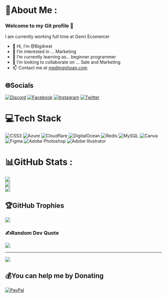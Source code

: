 # 💫About Me :
### Welcome to my Git profile 👋

I am currently working full time at Genri Ecomercer

<!---
Big4rest/Big4rest is a ✨ special ✨ repository because its `README.md` (this file) appears on your GitHub profile.
You can click the Preview link to take a look at your changes.
--->

- 👋 Hi, I’m @Big4rest
- 👀 I’m interested in ... Marketing
- 🌱 I’m currently learning as... beginner programmer
- 💞️ I’m looking to collaborate on ... Sale and Marketing
- 📫 Contact me at me@ngohoan.com




## 🌐Socials
[![Discord](https://img.shields.io/badge/Discord-%237289DA.svg?logo=discord&logoColor=white)](htttps://discord.gg/big4rest) [![Facebook](https://img.shields.io/badge/Facebook-%231877F2.svg?logo=Facebook&logoColor=white)](https://ngohoan.com/fb) [![Instagram](https://img.shields.io/badge/Instagram-%23E4405F.svg?logo=Instagram&logoColor=white)](https://ngohoan.com/ig) [![Twitter](https://img.shields.io/badge/Twitter-%231DA1F2.svg?logo=Twitter&logoColor=white)](https://ngohoan.com/tw) 

# 💻Tech Stack
![CSS3](https://img.shields.io/badge/css3-%231572B6.svg?style=flat&logo=css3&logoColor=white) ![Azure](https://img.shields.io/badge/azure-%230072C6.svg?style=flat&logo=azure-devops&logoColor=white) ![Cloudflare](https://img.shields.io/badge/Cloudflare-F38020?style=flat&logo=Cloudflare&logoColor=white) ![DigitalOcean](https://img.shields.io/badge/DigitalOcean-%230167ff.svg?style=flat&logo=digitalOcean&logoColor=white) ![Redis](https://img.shields.io/badge/redis-%23DD0031.svg?style=flat&logo=redis&logoColor=white) ![MySQL](https://img.shields.io/badge/mysql-%2300f.svg?style=flat&logo=mysql&logoColor=white) ![Canva](https://img.shields.io/badge/Canva-%2300C4CC.svg?style=flat&logo=Canva&logoColor=white) 	![Figma](https://img.shields.io/badge/figma-%23F24E1E.svg?style=flat&logo=figma&logoColor=white) ![Adobe Photoshop](https://img.shields.io/badge/adobephotoshop-%2331A8FF.svg?style=flat&logo=adobephotoshop&logoColor=white) ![Adobe Illustrator](https://img.shields.io/badge/adobeillustrator-%23FF9A00.svg?style=flat&logo=adobeillustrator&logoColor=white)
# 📊GitHub Stats :
![](https://github-readme-stats.vercel.app/api?username=Big4rest&theme=highcontrast&hide_border=true&include_all_commits=true&count_private=false)<br/>
![](https://github-readme-streak-stats.herokuapp.com/?user=Big4rest&theme=highcontrast&hide_border=true)<br/>
![](https://github-readme-stats.vercel.app/api/top-langs/?username=Big4rest&theme=highcontrast&hide_border=true&include_all_commits=true&count_private=false&layout=compact)

## 🏆GitHub Trophies
![](https://github-trophies.vercel.app/?username=Big4rest&theme=dark_dimmed&no-frame=false&no-bg=false&margin-w=4)

### ✍️Random Dev Quote
![](https://quotes-github-readme.vercel.app/api?type=horizontal&theme=dark)

---
[![](https://visitcount.itsvg.in/api?id=Big4rest&icon=0&color=12)](https://visitcount.itsvg.in)

  ## 💰You can help me by Donating
  [![PayPal](https://img.shields.io/badge/PayPal-00457C?style=for-the-badge&logo=paypal&logoColor=white)](https://paypal.me/ngohoan89) 

  <!-- Proudly created with GPRM ( https://gprm.itsvg.in ) -->
  
